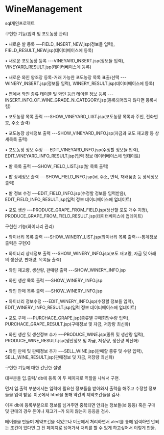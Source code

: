 # WineManagement
sql개인프로젝트

구현한 기능(입력 및 포도농장 관리)

• 새로운 밭 등록 ---FIELD_INSERT_NEW.jsp(정보들 입력), FIELD_RESULT_NEW.jsp(데이터베이스에 등록)

• 새로운 포도농장 등록 ---VINEYARD_INSERT.jsp(정보들 입력), VINEYARD_RESULT.jsp(데이터베이스에 등록)

• 새로운 와인 양조장 등록-거래 가능한 포도농장 목록 표출/선택 ---WINERY_INSERT.jsp(정보들 입력), WINERY_RESULT.jsp(데이터베이스에 등록)

• 웹에서 와인 종류 테이블 및 와인 등급 테이블 정보 등록 ---INSERT_INFO_OF_WINE_GRADE_N_CATEGORY.jsp(등록되어있지 않다면 등록시킴)

• 포도농장 목록 출력 ---SHOW_VINEYARD_LIST.jsp(포도농장 목록과 주인, 전화번호, 주소 출력)

• 포도농장 상세정보 출력 ---SHOW_VINEYARD_INFO.jsp(자금과 포도 재고량 등 상세목록 출력)

• 포도농장 정보 수정 ---EDIT_VINEYARD_INFO.jsp(수정할 정보들 입력), EDIT_VINEYARD_INFO_RESULT.jsp(입력 정보 데이터베이스에 업데이트)

• 밭 목록 출력 ---SHOW_FIELD_LIST.jsp(밭 목록 출력)

• 밭 상세정보 출력 ---SHOW_FIELD_INFO.jsp(id, 주소, 면적, 재배품종 등 상세정보 출력)

• 밭 정보 수정 ---EDIT_FIELD_INFO.jsp(수정할 정보들 입력받음), EDIT_FIELD_INFO_RESULT.jsp(입력 정보 데이터베이스에 업데이트)

• 포도 생산 ---PRODUCE_GRAPE_FROM_FIELD.jsp(생산할 포도 개수 지정), PRODUCE_GRAPE_FROM_FIELD_RESULT.jsp(데이터베이스에 업데이트)

구현한 기능(와이너리 관리)

• 와이너리 목록 출력 ---SHOW_WINERY_LIST.jsp(와이너리 목록 출력---통계정보 출력은 구현X)

• 와이너리 상세정보 출력 ---SHOW_WINERY_INFO.jsp(포도 재고량, 자금 및 아래의 생산량, 판매량, 목록들 출력)

• 와인 재고량, 생산량, 판매량 출력 ---SHOW_WINERY_INFO.jsp

• 와인 생산 목록 출력 ---SHOW_WINERY_INFO.jsp

• 와인 판매 목록 출력 ---SHOW_WINERY_INFO.jsp

• 와이너리 정보수정 ---EDIT_WINERY_INFO.jsp(수정할 정보들 입력), EDIT_WINERY_INFO_RESULT.jsp(입력 정보 데이터베이스에 업데이트)

• 포도 구매 ---PURCHACE_GRAPE.jsp(종류별 구매희망수량 입력), PURCHACE_GRAPE_RESULT.jsp(구매정보 및 자금, 저장량 최신화)

• 와인 생산 및 생산정보 추가 ---PRODUCE_WINE.jsp(종류 및 생산량 입력), PRODUCE_WINE_RESULT.jsp(생산정보 및 자금, 저장량, 생산량 최신화)

• 와인 판매 및 판매정보 추가 ---SELL_WINE.jsp(판매할 종류 및 수량 입력), SELL_WINE_RESULT.jsp(판매정보 및 자금, 저장량 최신화)


구현한 기능에 대한 간단한 설명

대부분을 입.출력/ db에 등록 이 두 페이지로 역할을 나눠서 구현.

먼저 입.출력 부분에서는 입력에 필요한 정보들을 받아와서 출력을 해주고 수정할 정보들을 입력 받음. 이곳에서 html을 통해 약간의 제약조건들을 검사.

이후 db에 등록부분으로 정보를 넘겨주면 중복되면 안되는 정보들(id 등등) 혹은 구매 및 판매의 경우 돈이나 재고가 –가 되지 않는지 등등을 검사.

테이블을 만들며 제약조건을 적었으나 이곳에서 처리하면서 alert를 통해 입력하면 안되는 조건이 있다면 그 전 페이지로 넘어가서 처리를 할 수 있게 하고싶어서 이렇게 만듦.

